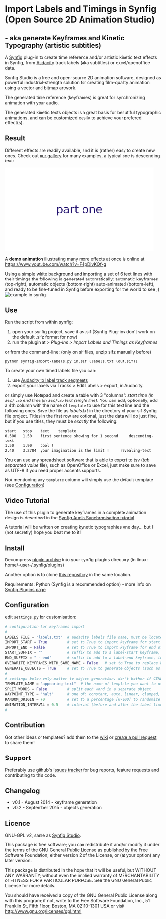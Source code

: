 # Import Labels and Timings in Synfig (Open Source 2D Animation Studio)
##  - aka generate Keyframes and Kinetic Typography (artistic subtitles)

A [Synfig](http://synfig.org) plug-in to create time reference and/or artistic kinetic text effects in Synfig, from [Audacity](http://audacity.sourceforge.net/) track labels (aka subtitles) or excel/openoffice data.

Synfig Studio is a free and open-source 2D animation software, designed as powerful industrial-strength solution for creating film-quality animation using a vector and bitmap artwork.

The generated time reference (keyframes) is great for synchronizing animation with your audio.

The generated kinetic texts objects is a great basis for beautiful typographic animations, and can be customized easily to achieve your prefered effect(s).

## Result

Different effects are readily available, and it is (rather) easy to create new ones. Check out [our gallery](https://github.com/berteh/synfig-import-labels/wiki/Gallery) for many examples, a typical one is descending text:

![descending text](test/descending-text_result.gif)

A **demo animation** illustrating many more effects at once is online at https://www.youtube.com/watch?v=F4pDivKQf-g

Using a simple white background and importing a set of 6 text lines with their timings the following is generated automatically: automatic keyframes (top-right), automatic objects (bottom-right) auto-animated (bottom-left), and ready to be fine-tuned in Synfig before exporting for the world to see ;)
![example in synfig](http://i61.tinypic.com/fa1x3.jpg)

## Use

Run the script from within synfig:   

1. open your synfig project, save it as .sif (Synfig Plug-ins don't work on the default .sifz format for now)
1. run the plugin at _> Plug-Ins > Import Labels and Timings as Keyframes_

or from the command-line: (only on sif files, unzip sifz manually before)

	python synfig-import-labels.py in.sif (labels.txt (out.sif))

To create your own timed labels file you can:

1. use [Audacity to label track segments](http://multimedia.journalism.berkeley.edu/tutorials/audacity/adding-labels/)
1. export your labels via Tracks > Edit Labels > export, in Audacity.

or simply use Notepad and create a table with 3 "columns": _start time (in sec)_ ``tab`` _end time (in sec)_``tab`` _text (single line)_.
You can add, optionally, add a 4th column with the name of ``template`` to use for this text line and the following ones. Save the file as _labels.txt_ in the directory of your sif Synfig file project. Titles in the first row are optional, just the data will do just fine, but if you use titles, they must be _exactly_ the following:

    start	stop	text	template
    0.500	1.50	first sentence showing for 1 second 	descending-text
    1.50	1.90	cool !
    2.40	3.2784	your imagination is the limit ! 	revealing-text


You can use any spreadsheet software that is able to export to tsv (_tab separated value_ file), such as OpenOffice or Excel, just make sure to save as UTF-8 if you need proper accents supports.

Not mentioning any ``template`` column will simply use the default template (see [Configuration](#configuration))

## Video Tutorial

The use of this plugin to generate keyframes in a complete animation design is described in the [Synfig Audio Synchronisation tutorial](http://wiki.synfig.org/wiki/Doc:Audio_Synchronisation)

A tutorial will be written on creating kynetic typographies one day... but I (not secretly) hope you beat me to it!

## Install

Decompress [plugin archive](https://github.com/berteh/synfig-import-labels/archive/master.zip ) into your synfig plugins directory (in linux: home/-user-/.synfig/plugins)

Another option is to clone [this repository](https://github.com/berteh/synfig-import-labels.git) in the same location.

Requirements: Python (Synfig is a recommended option) - more info on [Synfig Plugins page](http://wiki.synfig.org/wiki/Doc:Plugins#How_to_install_plugins)

## Configuration

edit `settings.py` for customisation:

```python
# configuration for keyframes import
#
LABELS_FILE = "labels.txt" 	# audacity labels file name, must be located in your synfig project directory
IMPORT_START = True         # set to True to import keyframe for start of label
IMPORT_END = False          # set to True to import keyframe for end of label
START_SUFFIX = ""           # suffix to add to a label-start keyframe, to distinguish it from label-end frame
END_SUFFIX = " - end"       # suffix to add to a label-end keyframe, to distinguish it from label-start frame
OVERWRITE_KEYFRAMES_WITH_SAME_NAME = False   # set to True to replace keyframe with exact same description
GENERATE_OBJECTS = True     # set to True to generate objects (such as text layers) for each label
#
# settings below only matter to object generation. don't bother if GENERATE_OBJECTS is False.
TEMPLATE_NAME = "appearing-text"  # the name of template you want to use. must be located in templates/ subdirectory, with .xml extension. default is "popping-text"
SPLIT_WORDS = False			# split each word in a separate object
WAYPOINT_TYPE = "halt"      # one of: constant, auto, linear, clamped, halt
RANDOM_ORIGIN = 70          # set to a percentage [0-100] to randomize the object origin in the whole document viewbox (0 will stack them all at [0,0])
ANIMATION_INTERVAL = 0.5    # interval (before and after the label time) used for (in & out) transition, in seconds. default is 0.5
#
```

## Contribution

Got other ideas or templates? add them to the [wiki](/wiki/Gallery) or [create a pull request](https://help.github.com/articles/using-pull-requests/) to share them!


## Support
Preferably use github's [issues tracker](https://github.com/berteh/synfig-import-labels/issues) for bug reports, feature requests and contributing to this code.

## Changelog

- v0.1 - August 2014 - keyframe generation
- v0.2 - September 2015 - objects generation

## Licence
GNU-GPL v2, same as [Synfig Studio](http://synfig.org).

This package is free software; you can redistribute it and/or modify it under the terms of the GNU General Public License as published by the Free Software Foundation; either version 2 of the License, or (at your option) any later version.

This package is distributed in the hope that it will be useful, but WITHOUT ANY WARRANTY; without even the implied warranty of MERCHANTABILITY or FITNESS FOR A PARTICULAR PURPOSE.  See the GNU General Public License for more details.

You should have received a copy of the GNU General Public License along with this program; if not, write to the Free Software Foundation, Inc., 51 Franklin St, Fifth Floor, Boston, MA  02110-1301 USA or visit http://www.gnu.org/licenses/gpl.html